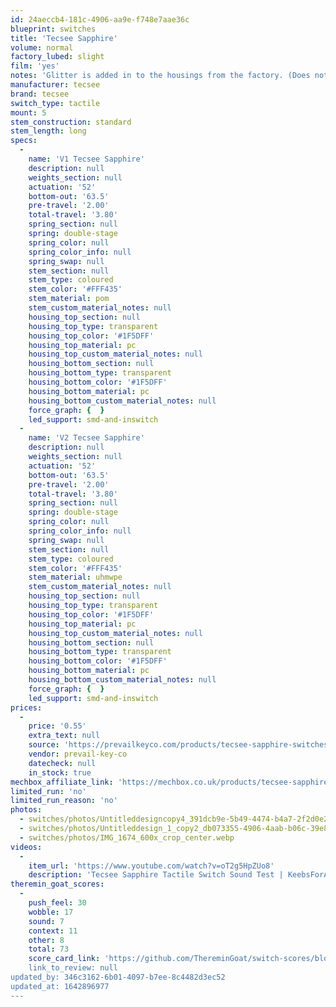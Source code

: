 ```yaml
---
id: 24aeccb4-181c-4906-aa9e-f748e7aae36c
blueprint: switches
title: 'Tecsee Sapphire'
volume: normal
factory_lubed: slight
film: 'yes'
notes: 'Glitter is added in to the housings from the factory. (Does not impact sound or feel.)'
manufacturer: tecsee
brand: tecsee
switch_type: tactile
mount: 5
stem_construction: standard
stem_length: long
specs:
  -
    name: 'V1 Tecsee Sapphire'
    description: null
    weights_section: null
    actuation: '52'
    bottom-out: '63.5'
    pre-travel: '2.00'
    total-travel: '3.80'
    spring_section: null
    spring: double-stage
    spring_color: null
    spring_color_info: null
    spring_swap: null
    stem_section: null
    stem_type: coloured
    stem_color: '#FFF435'
    stem_material: pom
    stem_custom_material_notes: null
    housing_top_section: null
    housing_top_type: transparent
    housing_top_color: '#1F5DFF'
    housing_top_material: pc
    housing_top_custom_material_notes: null
    housing_bottom_section: null
    housing_bottom_type: transparent
    housing_bottom_color: '#1F5DFF'
    housing_bottom_material: pc
    housing_bottom_custom_material_notes: null
    force_graph: {  }
    led_support: smd-and-inswitch
  -
    name: 'V2 Tecsee Sapphire'
    description: null
    weights_section: null
    actuation: '52'
    bottom-out: '63.5'
    pre-travel: '2.00'
    total-travel: '3.80'
    spring_section: null
    spring: double-stage
    spring_color: null
    spring_color_info: null
    spring_swap: null
    stem_section: null
    stem_type: coloured
    stem_color: '#FFF435'
    stem_material: uhmwpe
    stem_custom_material_notes: null
    housing_top_section: null
    housing_top_type: transparent
    housing_top_color: '#1F5DFF'
    housing_top_material: pc
    housing_top_custom_material_notes: null
    housing_bottom_section: null
    housing_bottom_type: transparent
    housing_bottom_color: '#1F5DFF'
    housing_bottom_material: pc
    housing_bottom_custom_material_notes: null
    force_graph: {  }
    led_support: smd-and-inswitch
prices:
  -
    price: '0.55'
    extra_text: null
    source: 'https://prevailkeyco.com/products/tecsee-sapphire-switches?variant=40386535030935'
    vendor: prevail-key-co
    datecheck: null
    in_stock: true
mechbox_affiliate_link: 'https://mechbox.co.uk/products/tecsee-sapphire-switch?variant=40143793291426'
limited_run: 'no'
limited_run_reason: 'no'
photos:
  - switches/photos/Untitleddesigncopy4_391dcb9e-5b49-4474-b4a7-2f2d0e2261a1_600x_crop_center.webp
  - switches/photos/Untitleddesign_1_copy2_db073355-4906-4aab-b06c-39e8cfb14da5_600x_crop_center.webp
  - switches/photos/IMG_1674_600x_crop_center.webp
videos:
  -
    item_url: 'https://www.youtube.com/watch?v=oT2g5HpZUo8'
    description: 'Tecsee Sapphire Tactile Switch Sound Test | KeebsForAll By KeebsForAll'
theremin_goat_scores:
  -
    push_feel: 30
    wobble: 17
    sound: 7
    context: 11
    other: 8
    total: 73
    score_card_link: 'https://github.com/ThereminGoat/switch-scores/blob/master/Tecsee%20Sapphire%20V2.pdf
    link_to_review: null
updated_by: 346c3162-6b01-4097-b7ee-8c4482d3ec52
updated_at: 1642896977
---
```


